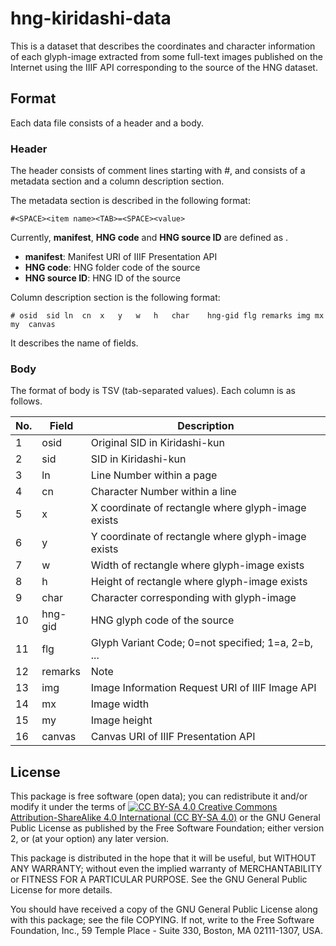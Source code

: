 # hng-kiridashi-data

This is a dataset that describes the coordinates and character
information of each glyph-image extracted from some full-text images
published on the Internet using the IIIF API corresponding to the
source of the HNG dataset.


## Format

Each data file consists of a header and a body.

### Header

The header consists of comment lines starting with #, and consists of
a metadata section and a column description section.

The metadata section is described in the following format:

	#<SPACE><item name><TAB>=<SPACE><value>

Currently, **manifest**, **HNG code** and **HNG source ID** are
defined as <item name>.

- **manifest**: Manifest URI of IIIF Presentation API
- **HNG code**: HNG folder code of the source
- **HNG source ID**: HNG ID of the source

Column description section is the following format:

	# osid	sid	ln	cn	x	y	w	h	char	hng-gid	flg	remarks	img	mx	my	canvas

It describes the name of fields.


### Body

The format of body is TSV (tab-separated values).  Each column is as
follows.

|No.|Field  |Description                                       |
----|-------|---------------------------------------------------
|1  |osid   |Original SID in Kiridashi-kun                     |
|2  |sid    |SID in Kiridashi-kun                              |  
|3  |ln     |Line Number within a page                         |
|4  |cn     |Character Number within a line                    |
|5  |x      |X coordinate of rectangle where glyph-image exists|
|6  |y      |Y coordinate of rectangle where glyph-image exists|
|7  |w      |Width of rectangle where glyph-image exists       |
|8  |h      |Height of rectangle where glyph-image exists      |
|9  |char   |Character corresponding with glyph-image          |
|10 |hng-gid|HNG glyph code of the source                      |
|11 |flg    |Glyph Variant Code; 0=not specified; 1=a, 2=b, ...|
|12 |remarks|Note                                              |
|13 |img    |Image Information Request URI of IIIF Image API   |
|14 |mx     |Image width                                       |
|15 |my     |Image height                                      |
|16 |canvas |Canvas URI of IIIF Presentation API               |


## License

This package is free software (open data); you can redistribute it
and/or modify it under the terms of [![CC BY-SA
4.0](https://i.creativecommons.org/l/by-sa/4.0/88x31.png) Creative
Commons Attribution-ShareAlike 4.0 International (CC BY-SA
4.0)](http://creativecommons.org/licenses/by-sa/4.0/) or the GNU
General Public License as published by the Free Software Foundation;
either version 2, or (at your option) any later version.

This package is distributed in the hope that it will be useful, but
WITHOUT ANY WARRANTY; without even the implied warranty of
MERCHANTABILITY or FITNESS FOR A PARTICULAR PURPOSE.  See the GNU
General Public License for more details.

You should have received a copy of the GNU General Public License
along with this package; see the file COPYING.  If not, write to
the Free Software Foundation, Inc., 59 Temple Place - Suite 330,
Boston, MA 02111-1307, USA.
